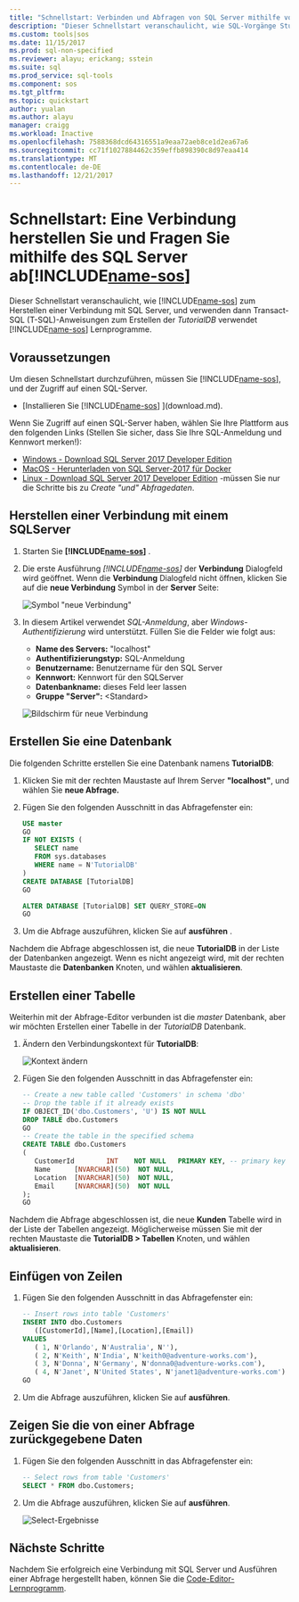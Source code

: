 ```yaml
---
title: "Schnellstart: Verbinden und Abfragen von SQL Server mithilfe von SQL-Vorgänge Studio (Vorschau) | Microsoft Docs"
description: "Dieser Schnellstart veranschaulicht, wie SQL-Vorgänge Studio (Vorschau) eine Verbindung mit SQL Server, und führen Sie eine Abfrage"
ms.custom: tools|sos
ms.date: 11/15/2017
ms.prod: sql-non-specified
ms.reviewer: alayu; erickang; sstein
ms.suite: sql
ms.prod_service: sql-tools
ms.component: sos
ms.tgt_pltfrm: 
ms.topic: quickstart
author: yualan
ms.author: alayu
manager: craigg
ms.workload: Inactive
ms.openlocfilehash: 7588368dcd64316551a9eaa72aeb8ce1d2ea67a6
ms.sourcegitcommit: cc71f1027884462c359effb898390c8d97eaa414
ms.translationtype: MT
ms.contentlocale: de-DE
ms.lasthandoff: 12/21/2017
---
```

# <a name="quickstart-connect-and-query-sql-server-using-includename-sosincludesname-sos-shortmd"></a>Schnellstart: Eine Verbindung herstellen Sie und Fragen Sie mithilfe des SQL Server ab[!INCLUDE[name-sos](../includes/name-sos-short.md)]
Dieser Schnellstart veranschaulicht, wie [!INCLUDE[name-sos](../includes/name-sos-short.md)] zum Herstellen einer Verbindung mit SQL Server, und verwenden dann Transact-SQL (T-SQL)-Anweisungen zum Erstellen der *TutorialDB* verwendet [!INCLUDE[name-sos](../includes/name-sos-short.md)] Lernprogramme.

## <a name="prerequisites"></a>Voraussetzungen

Um diesen Schnellstart durchzuführen, müssen Sie [!INCLUDE[name-sos](../includes/name-sos-short.md)], und der Zugriff auf einen SQL-Server.

- [Installieren Sie [!INCLUDE[name-sos](../includes/name-sos-short.md)] ](download.md).

Wenn Sie Zugriff auf einen SQL-Server haben, wählen Sie Ihre Plattform aus den folgenden Links (Stellen Sie sicher, dass Sie Ihre SQL-Anmeldung und Kennwort merken!):
- [Windows - Download SQL Server 2017 Developer Edition](https://www.microsoft.com/en-us/sql-server/sql-server-downloads)
- [MacOS - Herunterladen von SQL Server-2017 für Docker](https://docs.microsoft.com/en-us/sql/linux/quickstart-install-connect-docker)
- [Linux - Download SQL Server 2017 Developer Edition](https://docs.microsoft.com/en-us/sql/linux/sql-server-linux-overview#install) -müssen Sie nur die Schritte bis zu *Create "und" Abfragedaten*.


## <a name="connect-to-a-sql-server"></a>Herstellen einer Verbindung mit einem SQLServer

   
1. Starten Sie  **[!INCLUDE[name-sos](../includes/name-sos-short.md)]** .
1. Die erste Ausführung  *[!INCLUDE[name-sos](../includes/name-sos-short.md)]*  der **Verbindung** Dialogfeld wird geöffnet. Wenn die **Verbindung** Dialogfeld nicht öffnen, klicken Sie auf die **neue Verbindung** Symbol in der **Server** Seite:
   
   ![Symbol "neue Verbindung"](media/quickstart-sql-server/new-connection-icon.png)

1. In diesem Artikel verwendet *SQL-Anmeldung*, aber *Windows-Authentifizierung* wird unterstützt. Füllen Sie die Felder wie folgt aus:
 
    - **Name des Servers:** "localhost"
    - **Authentifizierungstyp:** SQL-Anmeldung  
    - **Benutzername:** Benutzername für den SQL Server  
    - **Kennwort:** Kennwort für den SQLServer  
    - **Datenbankname:** dieses Feld leer lassen 
    - **Gruppe "Server":** \<Standard\>  

   ![Bildschirm für neue Verbindung](media/quickstart-sql-server/new-connection-screen.png)



## <a name="create-a-database"></a>Erstellen Sie eine Datenbank

Die folgenden Schritte erstellen Sie eine Datenbank namens **TutorialDB**:

1. Klicken Sie mit der rechten Maustaste auf Ihrem Server **"localhost"**, und wählen Sie **neue Abfrage.**
1. Fügen Sie den folgenden Ausschnitt in das Abfragefenster ein: 

   ```sql
   USE master
   GO
   IF NOT EXISTS (
      SELECT name
      FROM sys.databases
      WHERE name = N'TutorialDB'
   )
   CREATE DATABASE [TutorialDB]
   GO

   ALTER DATABASE [TutorialDB] SET QUERY_STORE=ON
   GO
   ```
1. Um die Abfrage auszuführen, klicken Sie auf **ausführen** .

Nachdem die Abfrage abgeschlossen ist, die neue **TutorialDB** in der Liste der Datenbanken angezeigt. Wenn es nicht angezeigt wird, mit der rechten Maustaste die **Datenbanken** Knoten, und wählen **aktualisieren**.


## <a name="create-a-table"></a>Erstellen einer Tabelle

Weiterhin mit der Abfrage-Editor verbunden ist die *master* Datenbank, aber wir möchten Erstellen einer Tabelle in der *TutorialDB* Datenbank. 

1. Ändern den Verbindungskontext für **TutorialDB**:

   ![Kontext ändern](media/quickstart-sql-server/change-context.png)



1. Fügen Sie den folgenden Ausschnitt in das Abfragefenster ein:

   ```sql
   -- Create a new table called 'Customers' in schema 'dbo'
   -- Drop the table if it already exists
   IF OBJECT_ID('dbo.Customers', 'U') IS NOT NULL
   DROP TABLE dbo.Customers
   GO
   -- Create the table in the specified schema
   CREATE TABLE dbo.Customers
   (
      CustomerId        INT    NOT NULL   PRIMARY KEY, -- primary key column
      Name      [NVARCHAR](50)  NOT NULL,
      Location  [NVARCHAR](50)  NOT NULL,
      Email     [NVARCHAR](50)  NOT NULL
   );
   GO
   ```

Nachdem die Abfrage abgeschlossen ist, die neue **Kunden** Tabelle wird in der Liste der Tabellen angezeigt. Möglicherweise müssen Sie mit der rechten Maustaste die **TutorialDB > Tabellen** Knoten, und wählen **aktualisieren**.

## <a name="insert-rows"></a>Einfügen von Zeilen

1. Fügen Sie den folgenden Ausschnitt in das Abfragefenster ein:
   ```sql
   -- Insert rows into table 'Customers'
   INSERT INTO dbo.Customers
      ([CustomerId],[Name],[Location],[Email])
   VALUES
      ( 1, N'Orlando', N'Australia', N''),
      ( 2, N'Keith', N'India', N'keith0@adventure-works.com'),
      ( 3, N'Donna', N'Germany', N'donna0@adventure-works.com'),
      ( 4, N'Janet', N'United States', N'janet1@adventure-works.com')
   GO
   ```

1. Um die Abfrage auszuführen, klicken Sie auf **ausführen**.


## <a name="view-the-data-returned-by-a-query"></a>Zeigen Sie die von einer Abfrage zurückgegebene Daten
1. Fügen Sie den folgenden Ausschnitt in das Abfragefenster ein:

   ```sql
   -- Select rows from table 'Customers'
   SELECT * FROM dbo.Customers;
   ```

1. Um die Abfrage auszuführen, klicken Sie auf **ausführen**.

   ![Select-Ergebnisse](media/quickstart-sql-server/select-results.png)


## <a name="next-steps"></a>Nächste Schritte
Nachdem Sie erfolgreich eine Verbindung mit SQL Server und Ausführen einer Abfrage hergestellt haben, können Sie die [Code-Editor-Lernprogramm](tutorial-sql-editor.md).


